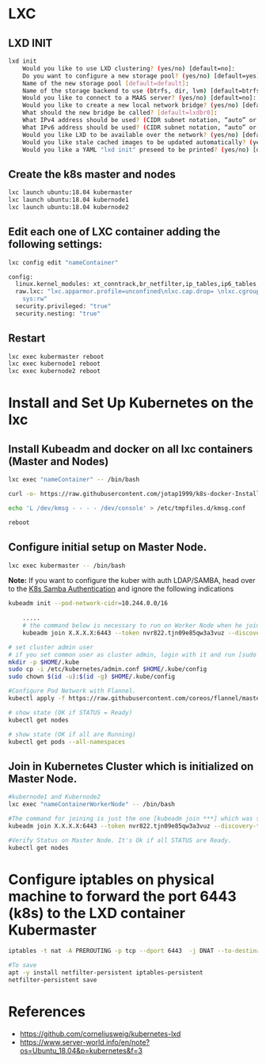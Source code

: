 # LXC 

## LXD INIT

```bash
lxd init
	Would you like to use LXD clustering? (yes/no) [default=no]: 
	Do you want to configure a new storage pool? (yes/no) [default=yes]: 
	Name of the new storage pool [default=default]: 
	Name of the storage backend to use (btrfs, dir, lvm) [default=btrfs]: dir
	Would you like to connect to a MAAS server? (yes/no) [default=no]: 
	Would you like to create a new local network bridge? (yes/no) [default=yes]: 
	What should the new bridge be called? [default=lxdbr0]: 
	What IPv4 address should be used? (CIDR subnet notation, “auto” or “none”) [default=auto]: 
	What IPv6 address should be used? (CIDR subnet notation, “auto” or “none”) [default=auto]: 
	Would you like LXD to be available over the network? (yes/no) [default=no]: 
	Would you like stale cached images to be updated automatically? (yes/no) [default=yes] 
	Would you like a YAML "lxd init" preseed to be printed? (yes/no) [default=no]:
```

## Create the k8s master and nodes

```bash
lxc launch ubuntu:18.04 kubermaster
lxc launch ubuntu:18.04 kubernode1
lxc launch ubuntu:18.04 kubernode2
```

## Edit each one of LXC container adding the following settings:
```bash
lxc config edit "nameContainer"
```

```bash
config:
  linux.kernel_modules: xt_conntrack,br_netfilter,ip_tables,ip6_tables,netlink_diag,nf_nat,overlay
  raw.lxc: "lxc.apparmor.profile=unconfined\nlxc.cap.drop= \nlxc.cgroup.devices.allow=a\nlxc.mount.auto=proc:rw
    sys:rw"
  security.privileged: "true"
  security.nesting: "true"

```

## Restart 
```bash
lxc exec kubermaster reboot
lxc exec kubernode1 reboot
lxc exec kubernode2 reboot
```

# Install and Set Up Kubernetes on the lxc

## 	Install Kubeadm and docker on all lxc containers (Master and Nodes)

```bash 
lxc exec "nameContainer" -- /bin/bash 
```
```bash 
curl -o- https://raw.githubusercontent.com/jotap1999/k8s-docker-Install-Script-Ubuntu/master/install.sh  | bash

echo 'L /dev/kmsg - - - - /dev/console' > /etc/tmpfiles.d/kmsg.conf

reboot
```

## 	Configure initial setup on Master Node. 

```bash
lxc exec kubermaster -- /bin/bash 
```

**Note:** If you want to configure the kuber with auth LDAP/SAMBA, head over to the [K8s Samba Authentication](https://github.com/jotap1999/k8s-samba-authentication) and ignore the following indications

```bash
kubeadm init --pod-network-cidr=10.244.0.0/16
	
	.....
	# the command below is necessary to run on Worker Node when he joins to the cluster, so remember it
	kubeadm join X.X.X.X:6443 --token nvr822.tjn09e85qw3a3vuz --discovery-token-ca-cert-hash sha256:866f645d9ec0da07f778b3c4abc4427e9967845d71add3252fbd691b86c0a9a7
```

```bash
# set cluster admin user
# if you set common user as cluster admin, login with it and run [sudo cp/chown ***]
mkdir -p $HOME/.kube
sudo cp -i /etc/kubernetes/admin.conf $HOME/.kube/config
sudo chown $(id -u):$(id -g) $HOME/.kube/config
```

```bash
#Configure Pod Network with Flannel.
kubectl apply -f https://raw.githubusercontent.com/coreos/flannel/master/Documentation/kube-flannel.yml
```

```bash
# show state (OK if STATUS = Ready)
kubectl get nodes

# show state (OK if all are Running)
kubectl get pods --all-namespaces
```

## 	Join in Kubernetes Cluster which is initialized on Master Node.

```bash
#kubernode1 and Kubernode2
lxc exec "nameContainerWorkerNode" -- /bin/bash 
```

```bash
#The command for joining is just the one [kubeadm join ***] which was shown on the bottom of the results on initial setup of Cluster
kubeadm join X.X.X.X:6443 --token nvr822.tjn09e85qw3a3vuz --discovery-token-ca-cert-hash sha256:866f645d9ec0da07f778b3c4abc4427e9967845d71add3252fbd691b86c0a9a7
```

```bash
#Verify Status on Master Node. It's Ok if all STATUS are Ready.
kubectl get nodes
```

#  Configure iptables on physical machine to forward the port 6443 (k8s) to the LXD container Kubermaster

```bash
iptables -t nat -A PREROUTING -p tcp --dport 6443  -j DNAT --to-destination ipKubermaster

#To save
apt -y install netfilter-persistent iptables-persistent
netfilter-persistent save
```

# References
- https://github.com/corneliusweig/kubernetes-lxd
- https://www.server-world.info/en/note?os=Ubuntu_18.04&p=kubernetes&f=3
